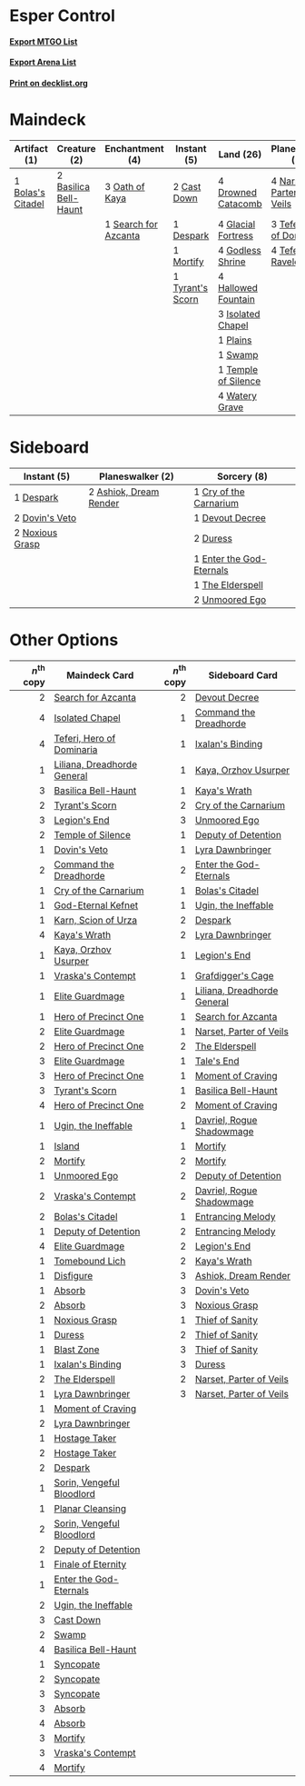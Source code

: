 # Esper Control

#### [Export MTGO List](../collection/Esper%20Control/Esper%20Control.txt)
#### [Export Arena List](../collection/Esper%20Control/Esper%20Control_arena.txt)
#### [Print on decklist.org](http://decklist.org/?deckmain=2%09Basilica%20Bell-Haunt%0A1%09Bolas's%20Citadel%0A2%09Cast%20Down%0A1%09Command%20the%20Dreadhorde%0A1%09Despark%0A4%09Drowned%20Catacomb%0A4%09Glacial%20Fortress%0A4%09Godless%20Shrine%0A4%09Hallowed%20Fountain%0A3%09Isolated%20Chapel%0A3%09Kaya's%20Wrath%0A2%09Legion's%20End%0A1%09Mortify%0A4%09Narset,%20Parter%20of%20Veils%0A3%09Oath%20of%20Kaya%0A1%09Plains%0A1%09Search%20for%20Azcanta%0A1%09Swamp%0A3%09Teferi,%20Hero%20of%20Dominaria%0A4%09Teferi,%20Time%20Raveler%0A1%09Temple%20of%20Silence%0A1%09The%20Elderspell%0A4%09Thought%20Erasure%0A1%09Tyrant's%20Scorn%0A4%09Watery%20Grave&deckside=2%09Ashiok,%20Dream%20Render%0A1%09Cry%20of%20the%20Carnarium%0A1%09Despark%0A1%09Devout%20Decree%0A2%09Dovin's%20Veto%0A2%09Duress%0A1%09Enter%20the%20God-Eternals%0A2%09Noxious%20Grasp%0A1%09The%20Elderspell%0A2%09Unmoored%20Ego)
# Maindeck

|                                        Artifact (1)                                        |                                          Creature (2)                                          |                                        Enchantment (4)                                        |                                        Instant (5)                                        |                                          Land (26)                                           |                                          Planeswalker (11)                                           |                                           Sorcery (11)                                            |
|--------------------------------------------------------------------------------------------|------------------------------------------------------------------------------------------------|-----------------------------------------------------------------------------------------------|-------------------------------------------------------------------------------------------|----------------------------------------------------------------------------------------------|------------------------------------------------------------------------------------------------------|---------------------------------------------------------------------------------------------------|
|1 [Bolas's Citadel](http://gatherer.wizards.com/Pages/Card/Details.aspx?multiverseid=461006)|2 [Basilica Bell-Haunt](http://gatherer.wizards.com/Pages/Card/Details.aspx?multiverseid=457300)|3 [Oath of Kaya](http://gatherer.wizards.com/Pages/Card/Details.aspx?multiverseid=461136)      |2 [Cast Down](http://gatherer.wizards.com/Pages/Card/Details.aspx?multiverseid=442969)     |4 [Drowned Catacomb](http://gatherer.wizards.com/Pages/Card/Details.aspx?multiverseid=430633) |4 [Narset, Parter of Veils](http://gatherer.wizards.com/Pages/Card/Details.aspx?multiverseid=460988)  |1 [Command the Dreadhorde](http://gatherer.wizards.com/Pages/Card/Details.aspx?multiverseid=461009)|
|                                                                                            |                                                                                                |1 [Search for Azcanta](http://gatherer.wizards.com/Pages/Card/Details.aspx?multiverseid=435226)|1 [Despark](http://gatherer.wizards.com/Pages/Card/Details.aspx?multiverseid=461117)       |4 [Glacial Fortress](http://gatherer.wizards.com/Pages/Card/Details.aspx?multiverseid=190562) |3 [Teferi, Hero of Dominaria](http://gatherer.wizards.com/Pages/Card/Details.aspx?multiverseid=443095)|3 [Kaya's Wrath](http://gatherer.wizards.com/Pages/Card/Details.aspx?multiverseid=457331)          |
|                                                                                            |                                                                                                |                                                                                               |1 [Mortify](http://gatherer.wizards.com/Pages/Card/Details.aspx?multiverseid=420829)       |4 [Godless Shrine](http://gatherer.wizards.com/Pages/Card/Details.aspx?multiverseid=405099)   |4 [Teferi, Time Raveler](http://gatherer.wizards.com/Pages/Card/Details.aspx?multiverseid=461148)     |2 [Legion's End](http://gatherer.wizards.com/Pages/Card/Details.aspx?multiverseid=466860)          |
|                                                                                            |                                                                                                |                                                                                               |1 [Tyrant's Scorn](http://gatherer.wizards.com/Pages/Card/Details.aspx?multiverseid=461152)|4 [Hallowed Fountain](http://gatherer.wizards.com/Pages/Card/Details.aspx?multiverseid=97071) |                                                                                                      |1 [The Elderspell](http://gatherer.wizards.com/Pages/Card/Details.aspx?multiverseid=461016)        |
|                                                                                            |                                                                                                |                                                                                               |                                                                                           |3 [Isolated Chapel](http://gatherer.wizards.com/Pages/Card/Details.aspx?multiverseid=443129)  |                                                                                                      |4 [Thought Erasure](http://gatherer.wizards.com/Pages/Card/Details.aspx?multiverseid=452956)       |
|                                                                                            |                                                                                                |                                                                                               |                                                                                           |1 [Plains](http://gatherer.wizards.com/Pages/Card/Details.aspx?multiverseid=439856)           |                                                                                                      |                                                                                                   |
|                                                                                            |                                                                                                |                                                                                               |                                                                                           |1 [Swamp](http://gatherer.wizards.com/Pages/Card/Details.aspx?multiverseid=439858)            |                                                                                                      |                                                                                                   |
|                                                                                            |                                                                                                |                                                                                               |                                                                                           |1 [Temple of Silence](http://gatherer.wizards.com/Pages/Card/Details.aspx?multiverseid=373522)|                                                                                                      |                                                                                                   |
|                                                                                            |                                                                                                |                                                                                               |                                                                                           |4 [Watery Grave](http://gatherer.wizards.com/Pages/Card/Details.aspx?multiverseid=405114)     |                                                                                                      |                                                                                                   |


# Sideboard

|                                       Instant (5)                                        |                                        Planeswalker (2)                                         |                                            Sorcery (8)                                            |
|------------------------------------------------------------------------------------------|-------------------------------------------------------------------------------------------------|---------------------------------------------------------------------------------------------------|
|1 [Despark](http://gatherer.wizards.com/Pages/Card/Details.aspx?multiverseid=461117)      |2 [Ashiok, Dream Render](http://gatherer.wizards.com/Pages/Card/Details.aspx?multiverseid=461155)|1 [Cry of the Carnarium](http://gatherer.wizards.com/Pages/Card/Details.aspx?multiverseid=457214)  |
|2 [Dovin's Veto](http://gatherer.wizards.com/Pages/Card/Details.aspx?multiverseid=461120) |                                                                                                 |1 [Devout Decree](http://gatherer.wizards.com/Pages/Card/Details.aspx?multiverseid=466767)         |
|2 [Noxious Grasp](http://gatherer.wizards.com/Pages/Card/Details.aspx?multiverseid=466864)|                                                                                                 |2 [Duress](http://gatherer.wizards.com/Pages/Card/Details.aspx?multiverseid=14557)                 |
|                                                                                          |                                                                                                 |1 [Enter the God-Eternals](http://gatherer.wizards.com/Pages/Card/Details.aspx?multiverseid=461123)|
|                                                                                          |                                                                                                 |1 [The Elderspell](http://gatherer.wizards.com/Pages/Card/Details.aspx?multiverseid=461016)        |
|                                                                                          |                                                                                                 |2 [Unmoored Ego](http://gatherer.wizards.com/Pages/Card/Details.aspx?multiverseid=452962)          |


# Other Options

|*n*<sup>th</sup> copy|                                            Maindeck Card                                             |*n*<sup>th</sup> copy|                                            Sideboard Card                                            |
|--------------------:|------------------------------------------------------------------------------------------------------|--------------------:|------------------------------------------------------------------------------------------------------|
|                    2|[Search for Azcanta](http://gatherer.wizards.com/Pages/Card/Details.aspx?multiverseid=435226)         |                    2|[Devout Decree](http://gatherer.wizards.com/Pages/Card/Details.aspx?multiverseid=466767)              |
|                    4|[Isolated Chapel](http://gatherer.wizards.com/Pages/Card/Details.aspx?multiverseid=443129)            |                    1|[Command the Dreadhorde](http://gatherer.wizards.com/Pages/Card/Details.aspx?multiverseid=461009)     |
|                    4|[Teferi, Hero of Dominaria](http://gatherer.wizards.com/Pages/Card/Details.aspx?multiverseid=443095)  |                    1|[Ixalan's Binding](http://gatherer.wizards.com/Pages/Card/Details.aspx?multiverseid=435168)           |
|                    1|[Liliana, Dreadhorde General](http://gatherer.wizards.com/Pages/Card/Details.aspx?multiverseid=461024)|                    1|[Kaya, Orzhov Usurper](http://gatherer.wizards.com/Pages/Card/Details.aspx?multiverseid=460129)       |
|                    3|[Basilica Bell-Haunt](http://gatherer.wizards.com/Pages/Card/Details.aspx?multiverseid=457300)        |                    1|[Kaya's Wrath](http://gatherer.wizards.com/Pages/Card/Details.aspx?multiverseid=457331)               |
|                    2|[Tyrant's Scorn](http://gatherer.wizards.com/Pages/Card/Details.aspx?multiverseid=461152)             |                    2|[Cry of the Carnarium](http://gatherer.wizards.com/Pages/Card/Details.aspx?multiverseid=457214)       |
|                    3|[Legion's End](http://gatherer.wizards.com/Pages/Card/Details.aspx?multiverseid=466860)               |                    3|[Unmoored Ego](http://gatherer.wizards.com/Pages/Card/Details.aspx?multiverseid=452962)               |
|                    2|[Temple of Silence](http://gatherer.wizards.com/Pages/Card/Details.aspx?multiverseid=373522)          |                    1|[Deputy of Detention](http://gatherer.wizards.com/Pages/Card/Details.aspx?multiverseid=457309)        |
|                    1|[Dovin's Veto](http://gatherer.wizards.com/Pages/Card/Details.aspx?multiverseid=461120)               |                    1|[Lyra Dawnbringer](http://gatherer.wizards.com/Pages/Card/Details.aspx?multiverseid=442914)           |
|                    2|[Command the Dreadhorde](http://gatherer.wizards.com/Pages/Card/Details.aspx?multiverseid=461009)     |                    2|[Enter the God-Eternals](http://gatherer.wizards.com/Pages/Card/Details.aspx?multiverseid=461123)     |
|                    1|[Cry of the Carnarium](http://gatherer.wizards.com/Pages/Card/Details.aspx?multiverseid=457214)       |                    1|[Bolas's Citadel](http://gatherer.wizards.com/Pages/Card/Details.aspx?multiverseid=461006)            |
|                    1|[God-Eternal Kefnet](http://gatherer.wizards.com/Pages/Card/Details.aspx?multiverseid=460980)         |                    1|[Ugin, the Ineffable](http://gatherer.wizards.com/Pages/Card/Details.aspx?multiverseid=460929)        |
|                    1|[Karn, Scion of Urza](http://gatherer.wizards.com/Pages/Card/Details.aspx?multiverseid=442889)        |                    2|[Despark](http://gatherer.wizards.com/Pages/Card/Details.aspx?multiverseid=461117)                    |
|                    4|[Kaya's Wrath](http://gatherer.wizards.com/Pages/Card/Details.aspx?multiverseid=457331)               |                    2|[Lyra Dawnbringer](http://gatherer.wizards.com/Pages/Card/Details.aspx?multiverseid=442914)           |
|                    1|[Kaya, Orzhov Usurper](http://gatherer.wizards.com/Pages/Card/Details.aspx?multiverseid=460129)       |                    1|[Legion's End](http://gatherer.wizards.com/Pages/Card/Details.aspx?multiverseid=466860)               |
|                    1|[Vraska's Contempt](http://gatherer.wizards.com/Pages/Card/Details.aspx?multiverseid=435283)          |                    1|[Grafdigger's Cage](http://gatherer.wizards.com/Pages/Card/Details.aspx?multiverseid=278452)          |
|                    1|[Elite Guardmage](http://gatherer.wizards.com/Pages/Card/Details.aspx?multiverseid=461122)            |                    1|[Liliana, Dreadhorde General](http://gatherer.wizards.com/Pages/Card/Details.aspx?multiverseid=461024)|
|                    1|[Hero of Precinct One](http://gatherer.wizards.com/Pages/Card/Details.aspx?multiverseid=457155)       |                    1|[Search for Azcanta](http://gatherer.wizards.com/Pages/Card/Details.aspx?multiverseid=435226)         |
|                    2|[Elite Guardmage](http://gatherer.wizards.com/Pages/Card/Details.aspx?multiverseid=461122)            |                    1|[Narset, Parter of Veils](http://gatherer.wizards.com/Pages/Card/Details.aspx?multiverseid=460988)    |
|                    2|[Hero of Precinct One](http://gatherer.wizards.com/Pages/Card/Details.aspx?multiverseid=457155)       |                    2|[The Elderspell](http://gatherer.wizards.com/Pages/Card/Details.aspx?multiverseid=461016)             |
|                    3|[Elite Guardmage](http://gatherer.wizards.com/Pages/Card/Details.aspx?multiverseid=461122)            |                    1|[Tale's End](http://gatherer.wizards.com/Pages/Card/Details.aspx?multiverseid=466831)                 |
|                    3|[Hero of Precinct One](http://gatherer.wizards.com/Pages/Card/Details.aspx?multiverseid=457155)       |                    1|[Moment of Craving](http://gatherer.wizards.com/Pages/Card/Details.aspx?multiverseid=439736)          |
|                    3|[Tyrant's Scorn](http://gatherer.wizards.com/Pages/Card/Details.aspx?multiverseid=461152)             |                    1|[Basilica Bell-Haunt](http://gatherer.wizards.com/Pages/Card/Details.aspx?multiverseid=457300)        |
|                    4|[Hero of Precinct One](http://gatherer.wizards.com/Pages/Card/Details.aspx?multiverseid=457155)       |                    2|[Moment of Craving](http://gatherer.wizards.com/Pages/Card/Details.aspx?multiverseid=439736)          |
|                    1|[Ugin, the Ineffable](http://gatherer.wizards.com/Pages/Card/Details.aspx?multiverseid=460929)        |                    1|[Davriel, Rogue Shadowmage](http://gatherer.wizards.com/Pages/Card/Details.aspx?multiverseid=461010)  |
|                    1|[Island](http://gatherer.wizards.com/Pages/Card/Details.aspx?multiverseid=439857)                     |                    1|[Mortify](http://gatherer.wizards.com/Pages/Card/Details.aspx?multiverseid=420829)                    |
|                    2|[Mortify](http://gatherer.wizards.com/Pages/Card/Details.aspx?multiverseid=420829)                    |                    2|[Mortify](http://gatherer.wizards.com/Pages/Card/Details.aspx?multiverseid=420829)                    |
|                    1|[Unmoored Ego](http://gatherer.wizards.com/Pages/Card/Details.aspx?multiverseid=452962)               |                    2|[Deputy of Detention](http://gatherer.wizards.com/Pages/Card/Details.aspx?multiverseid=457309)        |
|                    2|[Vraska's Contempt](http://gatherer.wizards.com/Pages/Card/Details.aspx?multiverseid=435283)          |                    2|[Davriel, Rogue Shadowmage](http://gatherer.wizards.com/Pages/Card/Details.aspx?multiverseid=461010)  |
|                    2|[Bolas's Citadel](http://gatherer.wizards.com/Pages/Card/Details.aspx?multiverseid=461006)            |                    1|[Entrancing Melody](http://gatherer.wizards.com/Pages/Card/Details.aspx?multiverseid=435207)          |
|                    1|[Deputy of Detention](http://gatherer.wizards.com/Pages/Card/Details.aspx?multiverseid=457309)        |                    2|[Entrancing Melody](http://gatherer.wizards.com/Pages/Card/Details.aspx?multiverseid=435207)          |
|                    4|[Elite Guardmage](http://gatherer.wizards.com/Pages/Card/Details.aspx?multiverseid=461122)            |                    2|[Legion's End](http://gatherer.wizards.com/Pages/Card/Details.aspx?multiverseid=466860)               |
|                    1|[Tomebound Lich](http://gatherer.wizards.com/Pages/Card/Details.aspx?multiverseid=466973)             |                    2|[Kaya's Wrath](http://gatherer.wizards.com/Pages/Card/Details.aspx?multiverseid=457331)               |
|                    1|[Disfigure](http://gatherer.wizards.com/Pages/Card/Details.aspx?multiverseid=442076)                  |                    3|[Ashiok, Dream Render](http://gatherer.wizards.com/Pages/Card/Details.aspx?multiverseid=461155)       |
|                    1|[Absorb](http://gatherer.wizards.com/Pages/Card/Details.aspx?multiverseid=23155)                      |                    3|[Dovin's Veto](http://gatherer.wizards.com/Pages/Card/Details.aspx?multiverseid=461120)               |
|                    2|[Absorb](http://gatherer.wizards.com/Pages/Card/Details.aspx?multiverseid=23155)                      |                    3|[Noxious Grasp](http://gatherer.wizards.com/Pages/Card/Details.aspx?multiverseid=466864)              |
|                    1|[Noxious Grasp](http://gatherer.wizards.com/Pages/Card/Details.aspx?multiverseid=466864)              |                    1|[Thief of Sanity](http://gatherer.wizards.com/Pages/Card/Details.aspx?multiverseid=452955)            |
|                    1|[Duress](http://gatherer.wizards.com/Pages/Card/Details.aspx?multiverseid=14557)                      |                    2|[Thief of Sanity](http://gatherer.wizards.com/Pages/Card/Details.aspx?multiverseid=452955)            |
|                    1|[Blast Zone](http://gatherer.wizards.com/Pages/Card/Details.aspx?multiverseid=461171)                 |                    3|[Thief of Sanity](http://gatherer.wizards.com/Pages/Card/Details.aspx?multiverseid=452955)            |
|                    1|[Ixalan's Binding](http://gatherer.wizards.com/Pages/Card/Details.aspx?multiverseid=435168)           |                    3|[Duress](http://gatherer.wizards.com/Pages/Card/Details.aspx?multiverseid=14557)                      |
|                    2|[The Elderspell](http://gatherer.wizards.com/Pages/Card/Details.aspx?multiverseid=461016)             |                    2|[Narset, Parter of Veils](http://gatherer.wizards.com/Pages/Card/Details.aspx?multiverseid=460988)    |
|                    1|[Lyra Dawnbringer](http://gatherer.wizards.com/Pages/Card/Details.aspx?multiverseid=442914)           |                    3|[Narset, Parter of Veils](http://gatherer.wizards.com/Pages/Card/Details.aspx?multiverseid=460988)    |
|                    1|[Moment of Craving](http://gatherer.wizards.com/Pages/Card/Details.aspx?multiverseid=439736)          |                     |                                                                                                      |
|                    2|[Lyra Dawnbringer](http://gatherer.wizards.com/Pages/Card/Details.aspx?multiverseid=442914)           |                     |                                                                                                      |
|                    1|[Hostage Taker](http://gatherer.wizards.com/Pages/Card/Details.aspx?multiverseid=435379)              |                     |                                                                                                      |
|                    2|[Hostage Taker](http://gatherer.wizards.com/Pages/Card/Details.aspx?multiverseid=435379)              |                     |                                                                                                      |
|                    2|[Despark](http://gatherer.wizards.com/Pages/Card/Details.aspx?multiverseid=461117)                    |                     |                                                                                                      |
|                    1|[Sorin, Vengeful Bloodlord](http://gatherer.wizards.com/Pages/Card/Details.aspx?multiverseid=461144)  |                     |                                                                                                      |
|                    1|[Planar Cleansing](http://gatherer.wizards.com/Pages/Card/Details.aspx?multiverseid=191599)           |                     |                                                                                                      |
|                    2|[Sorin, Vengeful Bloodlord](http://gatherer.wizards.com/Pages/Card/Details.aspx?multiverseid=461144)  |                     |                                                                                                      |
|                    2|[Deputy of Detention](http://gatherer.wizards.com/Pages/Card/Details.aspx?multiverseid=457309)        |                     |                                                                                                      |
|                    1|[Finale of Eternity](http://gatherer.wizards.com/Pages/Card/Details.aspx?multiverseid=461018)         |                     |                                                                                                      |
|                    1|[Enter the God-Eternals](http://gatherer.wizards.com/Pages/Card/Details.aspx?multiverseid=461123)     |                     |                                                                                                      |
|                    2|[Ugin, the Ineffable](http://gatherer.wizards.com/Pages/Card/Details.aspx?multiverseid=460929)        |                     |                                                                                                      |
|                    3|[Cast Down](http://gatherer.wizards.com/Pages/Card/Details.aspx?multiverseid=442969)                  |                     |                                                                                                      |
|                    2|[Swamp](http://gatherer.wizards.com/Pages/Card/Details.aspx?multiverseid=439858)                      |                     |                                                                                                      |
|                    4|[Basilica Bell-Haunt](http://gatherer.wizards.com/Pages/Card/Details.aspx?multiverseid=457300)        |                     |                                                                                                      |
|                    1|[Syncopate](http://gatherer.wizards.com/Pages/Card/Details.aspx?multiverseid=442955)                  |                     |                                                                                                      |
|                    2|[Syncopate](http://gatherer.wizards.com/Pages/Card/Details.aspx?multiverseid=442955)                  |                     |                                                                                                      |
|                    3|[Syncopate](http://gatherer.wizards.com/Pages/Card/Details.aspx?multiverseid=442955)                  |                     |                                                                                                      |
|                    3|[Absorb](http://gatherer.wizards.com/Pages/Card/Details.aspx?multiverseid=23155)                      |                     |                                                                                                      |
|                    4|[Absorb](http://gatherer.wizards.com/Pages/Card/Details.aspx?multiverseid=23155)                      |                     |                                                                                                      |
|                    3|[Mortify](http://gatherer.wizards.com/Pages/Card/Details.aspx?multiverseid=420829)                    |                     |                                                                                                      |
|                    3|[Vraska's Contempt](http://gatherer.wizards.com/Pages/Card/Details.aspx?multiverseid=435283)          |                     |                                                                                                      |
|                    4|[Mortify](http://gatherer.wizards.com/Pages/Card/Details.aspx?multiverseid=420829)                    |                     |                                                                                                      |


